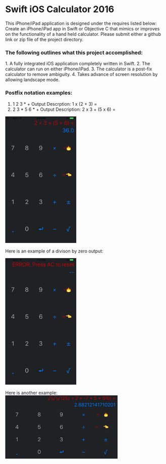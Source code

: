 <h1>Swift iOS Calculator 2016</h1>
This iPhone/iPad application is designed under the requires listed below:
Create an iPhone/iPad app in Swift or Objective C that mimics or improves on the functionality of a hand held calculator. Please submit either a github link or zip file of the project directory.

<h3>The following outlines what this project accomplished:</h3>
  1. A fully integrated iOS application completely written in Swift.
  2. The calculator can run on either iPhone/iPad.
  3. The calculator is a post-fix calculator to remove ambiguity. 
  4. Takes advance of screen resolution by allowing landscape mode. 
  
<h3>Postfix notation examples:</h3>

1. 1 2 3 * +        Output Descrption: 1 x (2 + 3) =
2. 2 3 * 5 6 * +    Output Description: 2 x 3 + (5 x 6) = 


  <img src="https://github.com/maurerpower12/Calculator/blob/master/AppImages/IMG_0105.PNG" height="400">
  
  Here is an example of a divison by zero output:
  
  <img src="https://github.com/maurerpower12/Calculator/blob/master/AppImages/IMG_0100.PNG" height="400">
  
  Here is another example:
  <img src="https://github.com/maurerpower12/Calculator/blob/master/AppImages/IMG_0104.PNG" height="200">
